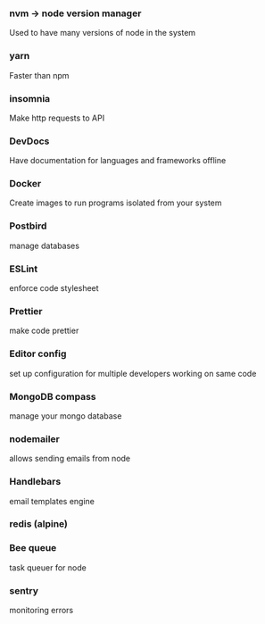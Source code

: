 ### nvm -> node version manager

  Used to have many versions of node in the system

### yarn

  Faster than npm

### insomnia

  Make http requests to API

### DevDocs

  Have documentation for languages and frameworks offline

### Docker 

  Create images to run programs isolated from your system

### Postbird

  manage databases
  
### ESLint

  enforce code stylesheet

### Prettier

  make code prettier
  
### Editor config

  set up configuration for multiple developers working on same 
  code

### MongoDB compass

  manage your mongo database

### nodemailer

  allows sending emails from node

### Handlebars

  email templates engine


### redis (alpine)

### Bee queue

  task queuer for node

### sentry 

  monitoring errors